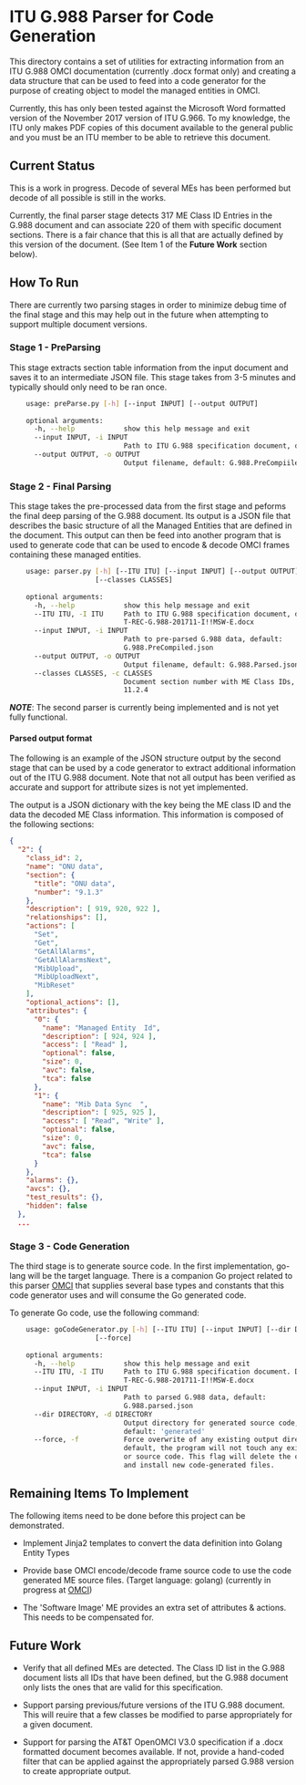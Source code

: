 # ITU G.988 Parser for Code Generation

This directory contains a set of utilities for extracting information from an ITU G.988
OMCI documentation (currently .docx format only) and creating a data structure that
can be used to feed into a code generator for the purpose of creating object to
model the managed entities in OMCI.

Currently, this has only been tested against the Microsoft Word formatted version of
the November 2017 version of ITU G.966.  To my knowledge, the ITU only makes PDF copies
of this document available to the general public and you must be an ITU member to be
able to retrieve this document.

## Current Status

This is a work in progress.  Decode of several MEs has been performed but decode of all
possible is still in the works.

Currently, the final parser stage detects 317 ME Class ID Entries in the G.988 document
and can associate 220 of them with specific document sections.  There is a fair chance
that this is all that are actually defined by this version of the document. (See Item 1
of the **Future Work** section below).

## How To Run

There are currently two parsing stages in order to minimize debug time of the final stage
and this may help out in the future when attempting to support multiple document versions.

### Stage 1 - PreParsing

This stage extracts section table information from the input document and saves it
to an intermediate JSON file.  This stage takes from 3-5 minutes and typically should
only need to be ran once.

```bash
    usage: preParse.py [-h] [--input INPUT] [--output OUTPUT]
    
    optional arguments:
      -h, --help            show this help message and exit
      --input INPUT, -i INPUT
                            Path to ITU G.988 specification document, default T-REC-G.988-201711-I!!MSW-E.docx
      --output OUTPUT, -o OUTPUT
                            Output filename, default: G.988.PreCompiiled.json
```

### Stage 2 - Final Parsing

This stage takes the pre-processed data from the first stage and peforms the final
deep parsing of the G.988 document.  Its output is a JSON file that describes the
basic structure of all the Managed Entities that are defined in the document.  This
output can then be feed into another program that is used to generate code that
can be used to encode & decode OMCI frames containing these managed entities.

```bash
    usage: parser.py [-h] [--ITU ITU] [--input INPUT] [--output OUTPUT]
                     [--classes CLASSES]
    
    optional arguments:
      -h, --help            show this help message and exit
      --ITU ITU, -I ITU     Path to ITU G.988 specification document, default:
                            T-REC-G.988-201711-I!!MSW-E.docx
      --input INPUT, -i INPUT
                            Path to pre-parsed G.988 data, default:
                            G.988.PreCompiled.json
      --output OUTPUT, -o OUTPUT
                            Output filename, default: G.988.Parsed.json
      --classes CLASSES, -c CLASSES
                            Document section number with ME Class IDs, default:
                            11.2.4
```

***NOTE***: The second parser is currently being implemented and is not yet
fully functional.

#### Parsed output format

The following is an example of the JSON structure output by the second stage that
can be used by a code generator to extract additional information out of the ITU
G.988 document.  Note that not all output has been verified as accurate and support
for attribute sizes is not yet implemented.

The output is a JSON dictionary with the key being the ME class ID and the data
the decoded ME Class information. This information is composed of the following
sections:

```json
{
  "2": {
    "class_id": 2,
    "name": "ONU data",
    "section": {
      "title": "ONU data",
      "number": "9.1.3"
    },
    "description": [ 919, 920, 922 ],
    "relationships": [],
    "actions": [
      "Set",
      "Get",
      "GetAllAlarms",
      "GetAllAlarmsNext",
      "MibUpload",
      "MibUploadNext",
      "MibReset"
    ],
    "optional_actions": [],
    "attributes": {
      "0": {
        "name": "Managed Entity  Id",
        "description": [ 924, 924 ],
        "access": [ "Read" ],
        "optional": false,
        "size": 0,
        "avc": false,
        "tca": false
      },
      "1": {
        "name": "Mib Data Sync  ",
        "description": [ 925, 925 ],
        "access": [ "Read", "Write" ],
        "optional": false,
        "size": 0,
        "avc": false,
        "tca": false
      }
    },
    "alarms": {},
    "avcs": {},
    "test_results": {},
    "hidden": false
  },
  ...
```

### Stage 3 - Code Generation

The third stage is to generate source code. In the first implementation, go-lang
will be the target language. There is a companion Go project related to this parser
[OMCI](https://github.com/cboling/omci) that supplies several base types and
constants that this code generator uses and will consume the Go generated code.

To generate Go code, use the following command:
```bash
    usage: goCodeGenerator.py [-h] [--ITU ITU] [--input INPUT] [--dir DIRECTORY]
                     [--force]
    
    optional arguments:
      -h, --help            show this help message and exit
      --ITU ITU, -I ITU     Path to ITU G.988 specification document. Default:
                            T-REC-G.988-201711-I!!MSW-E.docx
      --input INPUT, -i INPUT
                            Path to parsed G.988 data, default:
                            G.988.parsed.json
      --dir DIRECTORY, -d DIRECTORY
                            Output directory for generated source code,
                            default: 'generated'
      --force, -f           Force overwrite of any existing output directory, by
                            default, the program will not touch any existing directory
                            or source code. This flag will delete the output directory
                            and install new code-generated files.
```

## Remaining Items To Implement

The following items need to be done before this project can be demonstrated.

 - Implement Jinja2 templates to convert the data definition into Golang Entity Types
 
 - Provide base OMCI encode/decode frame source code to use the code generated ME source
   files. (Target language: golang) (currently in progress at [OMCI](https://github.com/cboling/omci))
   
 - The 'Software Image' ME provides an extra set of attributes & actions. This needs to
   be compensated for.


## Future Work
 
 - Verify that all defined MEs are detected. The Class ID list in the G.988 document
   lists all IDs that have been defined, but the G.988 document only lists the ones that
   are valid for this specification. 
  
 - Support parsing previous/future versions of the ITU G.988 document. This will reuire
   that a few classes be modified to parse appropriately for a given document.
   
 - Support for parsing the AT&T OpenOMCI V3.0 specification if a .docx formatted document
   becomes available. If not, provide a hand-coded filter that can be applied against
   the appropriately parsed G.988 version to create appropriate output.
   
